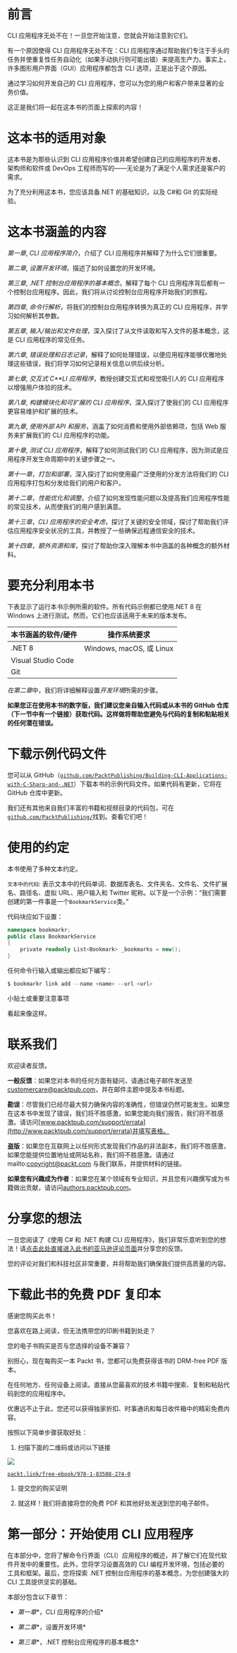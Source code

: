 # 前言

CLI 应用程序无处不在！一旦您开始注意，您就会开始注意到它们。

有一个原因使得 CLI 应用程序无处不在：CLI 应用程序通过帮助我们专注于手头的任务并使重复性任务自动化（如果手动执行则可能出错）来提高生产力。事实上，许多图形用户界面（GUI）应用程序都包含 CLI 选项，正是出于这个原因。

通过学习如何开发自己的 CLI 应用程序，您可以为您的用户和客户带来显著的业务价值。

这正是我们将一起在这本书的页面上探索的内容！

# 这本书的适用对象

这本书是为那些认识到 CLI 应用程序价值并希望创建自己的应用程序的开发者、架构师和软件或 DevOps 工程师而写的——无论是为了满足个人需求还是客户的需求。

为了充分利用这本书，您应该具备.NET 的基础知识，以及 C#和 Git 的实际经验。

# 这本书涵盖的内容

*第一章*, *CLI 应用程序简介*，介绍了 CLI 应用程序并解释了为什么它们很重要。

*第二章*, *设置开发环境*，描述了如何设置您的开发环境。

*第三章*, *.NET 控制台应用程序的基本概念*，解释了每个 CLI 应用程序背后都有一个控制台应用程序。因此，我们将从讨论控制台应用程序开始我们的旅程。

*第四章*, *命令行解析*，将我们的控制台应用程序转换为真正的 CLI 应用程序，并学习如何解析其参数。

*第五章*, *输入/输出和文件处理*，深入探讨了从文件读取和写入文件的基本概念，这是 CLI 应用程序的常见任务。

*第六章*, *错误处理和日志记录*，解释了如何处理错误，以便应用程序能够优雅地处理这些错误，我们将学习如何记录相关信息以供后续分析。

*第七章*, *交互式 C**LI* *应用程序*，教授创建交互式和视觉吸引人的 CLI 应用程序以增强用户体验的技术。

*第八章*, *构建模块化和可扩展的 CLI 应用程序*，深入探讨了使我们的 CLI 应用程序更容易维护和扩展的技术。

*第九章*, *使用外部 API 和服务*，涵盖了如何消费和使用外部依赖项，包括 Web 服务来扩展我们的 CLI 应用程序的功能。

*第十章*, *测试 CLI 应用程序*，解释了如何测试我们的 CLI 应用程序，因为测试是应用程序开发生命周期中的关键步骤之一。

*第十一章*，*打包和部署*，深入探讨了如何使用最广泛使用的分发方法将我们的 CLI 应用程序打包和分发给我们的用户和客户。

*第十二章*，*性能优化和调整*，介绍了如何发现性能问题以及提高我们应用程序性能的常见技术，从而使我们的用户感到满意。

*第十三章*，*CLI 应用程序的安全考虑*，探讨了关键的安全领域，探讨了帮助我们评估应用程序安全状况的工具，并教授了一些确保远程通信安全的技术。

*第十四章*，*额外资源和库*，探讨了帮助你深入理解本书中涵盖的各种概念的额外材料。

# 要充分利用本书

下表显示了运行本书示例所需的软件。所有代码示例都已使用.NET 8 在 Windows 上进行测试。然而，它们也应该适用于未来的版本发布。

| **本书涵盖的软件/硬件** | **操作系统要求** |
| --- | --- |
| .NET 8 | Windows, macOS, 或 Linux |
| Visual Studio Code |  |
| Git |  |

*在第二章*中，我们将详细解释设置*开发环境*所需的步骤。

**如果您正在使用本书的数字版，我们建议您亲自输入代码或从本书的 GitHub 仓库（下一节中有一个链接）获取代码。这样做将帮助您避免与代码的复制和粘贴相关的任何潜在错误。**

# 下载示例代码文件

您可以从 GitHub（[`github.com/PacktPublishing/Building-CLI-Applications-with-C-Sharp-and-.NET`](https://github.com/PacktPublishing/Building-CLI-Applications-with-C-Sharp-and-.NET)）下载本书的示例代码文件。如果代码有更新，它将在 GitHub 仓库中更新。

我们还有其他来自我们丰富的书籍和视频目录的代码包，可在[`github.com/PacktPublishing/`](https://github.com/PacktPublishing/)找到。查看它们吧！

# 使用的约定

本书使用了多种文本约定。

`文本中的代码`: 表示文本中的代码单词、数据库表名、文件夹名、文件名、文件扩展名、路径名、虚拟 URL、用户输入和 Twitter 昵称。以下是一个示例：“我们需要创建的第一件事是一个`BookmarkService`类。”

代码块应如下设置：

```cs
namespace bookmarkr;
public class BookmarkService
{
    private readonly List<Bookmark> _bookmarks = new();
}
```

任何命令行输入或输出都应如下编写：

```cs
$ bookmarkr link add --name <name> --url <url>
```

小贴士或重要注意事项

看起来像这样。

# 联系我们

欢迎读者反馈。

**一般反馈**：如果您对本书的任何方面有疑问，请通过电子邮件发送至 customercare@packtpub.com，并在邮件主题中提及本书标题。

**勘误**：尽管我们已经尽最大努力确保内容的准确性，但错误仍然可能发生。如果您在这本书中发现了错误，我们将不胜感激，如果您能向我们报告，我们将不胜感激。请访问[www.packtpub.com/support/errata](http://www.packtpub.com/support/errata)并填写表格。

**盗版**：如果您在互联网上以任何形式发现我们作品的非法副本，我们将不胜感激，如果您能提供位置地址或网站名称，我们将不胜感激。请通过 mailto:copyright@packt.com 与我们联系，并提供材料的链接。

**如果您有兴趣成为作者**：如果您在某个领域有专业知识，并且您有兴趣撰写或为书籍做出贡献，请访问[authors.packtpub.com](http://authors.packtpub.com)。

# 分享您的想法

一旦您阅读了《使用 C# 和 .NET 构建 CLI 应用程序》，我们非常乐意听到您的想法！请[点击此处直接进入此书的亚马逊评论页面](https://packt.link/r/1835882757)并分享您的反馈。

您的评论对我们和科技社区非常重要，并将帮助我们确保我们提供高质量的内容。

# 下载此书的免费 PDF 复印本

感谢您购买此书！

您喜欢在路上阅读，但无法携带您的印刷书籍到处走？

您的电子书购买是否与您选择的设备不兼容？

别担心，现在每购买一本 Packt 书，您都可以免费获得该书的 DRM-free PDF 版本。

在任何地方、任何设备上阅读。直接从您最喜欢的技术书籍中搜索、复制和粘贴代码到您的应用程序中。

优惠远不止于此，您还可以获得独家折扣、时事通讯和每日收件箱中的精彩免费内容。

按照以下简单步骤获取好处：

1.  扫描下面的二维码或访问以下链接

![](img/B22400_QR_Free_PDF.jpg)

[`packt.link/free-ebook/978-1-83588-274-0`](https://packt.link/free-ebook/978-1-83588-274-0)

1.  提交您的购买证明

1.  就这样！我们将直接将您的免费 PDF 和其他好处发送到您的电子邮件。

# 第一部分：开始使用 CLI 应用程序

在本部分中，您将了解命令行界面（CLI）应用程序的概述，并了解它们在现代软件开发中的重要性。此外，您将学习设置高效的 CLI 编程开发环境，包括必要的工具和框架。最后，您将探索 .NET 控制台应用程序的基本概念，为您创建强大的 CLI 工具提供坚实的基础。

本部分包含以下章节：

+   *第一章**，CLI 应用程序的介绍*

+   *第二章**，设置开发环境*

+   *第三章**，.NET 控制台应用程序的基本概念*
